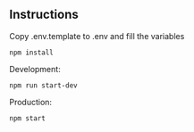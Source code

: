 ## Instructions

Copy .env.template to .env and fill the variables

```
npm install
```

Development:
```
npm run start-dev
```

Production:
```
npm start
```
